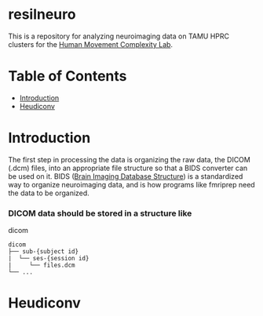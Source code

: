 # resilneuro
This is a repository for analyzing neuroimaging data on TAMU HPRC clusters for the [Human Movement Complexity Lab](https://hmcl.tamu.edu/).

Table of Contents
=================
  * [Introduction](#introduction)
  * [Heudiconv](#heudiconv)

# Introduction
The first step in processing the data is organizing the raw data, the DICOM (.dcm) files, into an appropriate file structure so that a BIDS converter can be used on it. BIDS ([Brain Imaging Database Structure](https://bids.neuroimaging.io/)) is a standardized way to organize neuroimaging data, and is how programs like fmriprep need the data to be organized.

### DICOM data should be stored in a structure like <br>
dicom

    dicom
    ├── sub-{subject id}
    |  └── ses-{session id}
    |     └── files.dcm
    └── ...

# Heudiconv
